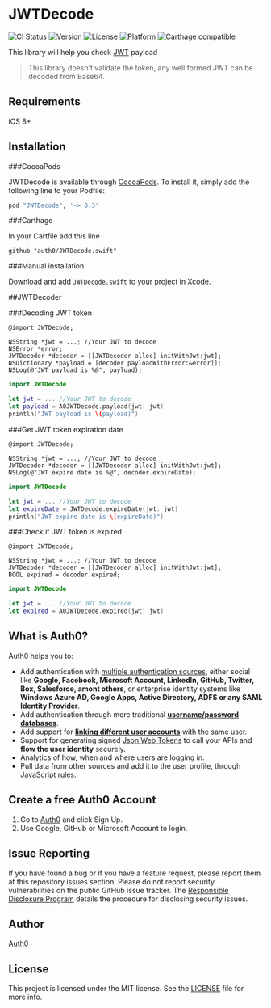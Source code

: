 # JWTDecode

[![CI Status](http://img.shields.io/travis/auth0/JWTDecode.swift.svg?style=flat-square)](https://travis-ci.org/auth0/JWTDecode.swift)
[![Version](https://img.shields.io/cocoapods/v/JWTDecode.svg?style=flat-square)](http://cocoadocs.org/docsets/JWTDecode)
[![License](https://img.shields.io/cocoapods/l/JWTDecode.svg?style=flat-square)](http://cocoadocs.org/docsets/JWTDecode)
[![Platform](https://img.shields.io/cocoapods/p/JWTDecode.svg?style=flat-square)](http://cocoadocs.org/docsets/JWTDecode)
[![Carthage compatible](https://img.shields.io/badge/Carthage-compatible-4BC51D.svg?style=flat)](https://github.com/Carthage/Carthage)

This library will help you check [JWT](http://jwt.io/) payload

> This library doesn't validate the token, any well formed JWT can be decoded from Base64.

## Requirements

iOS 8+

## Installation

###CocoaPods

JWTDecode is available through [CocoaPods](http://cocoapods.org). To install
it, simply add the following line to your Podfile:

```ruby
pod "JWTDecode", '~> 0.3'
```

###Carthage

In your Cartfile add this line

```
github "auth0/JWTDecode.swift"
```

###Manual installation

Download and add `JWTDecode.swift` to your project in Xcode.

##JWTDecoder

###Decoding JWT token

```objc
@import JWTDecode;

NSString *jwt = ...; //Your JWT to decode
NSError *error;
JWTDecoder *decoder = [[JWTDecoder alloc] initWithJwt:jwt];
NSDictionary *payload = [decoder payloadWithError:&error]];
NSLog(@"JWT payload is %@", payload);
```

```swift
import JWTDecode

let jwt = ... //Your JWT to decode
let payload = A0JWTDecode.payload(jwt: jwt)
println("JWT payload is \(payload)")
```

###Get JWT token expiration date

```objc
@import JWTDecode;

NSString *jwt = ...; //Your JWT to decode
JWTDecoder *decoder = [[JWTDecoder alloc] initWithJwt:jwt];
NSLog(@"JWT expire date is %@", decoder.expireDate);
```

```swift
import JWTDecode

let jwt = ... //Your JWT to decode
let expireDate = JWTDecode.expireDate(jwt: jwt)
println("JWT expire date is \(expireDate)")
```

###Check if JWT token is expired

```objc
@import JWTDecode;

NSString *jwt = ...; //Your JWT to decode
JWTDecoder *decoder = [[JWTDecoder alloc] initWithJwt:jwt];
BOOL expired = decoder.expired;
```

```swift
import JWTDecode

let jwt = ... //Your JWT to decode
let expired = A0JWTDecode.expired(jwt: jwt)
```

## What is Auth0?

Auth0 helps you to:

* Add authentication with [multiple authentication sources](https://docs.auth0.com/identityproviders), either social like **Google, Facebook, Microsoft Account, LinkedIn, GitHub, Twitter, Box, Salesforce, amont others**, or enterprise identity systems like **Windows Azure AD, Google Apps, Active Directory, ADFS or any SAML Identity Provider**.
* Add authentication through more traditional **[username/password databases](https://docs.auth0.com/mysql-connection-tutorial)**.
* Add support for **[linking different user accounts](https://docs.auth0.com/link-accounts)** with the same user.
* Support for generating signed [Json Web Tokens](https://docs.auth0.com/jwt) to call your APIs and **flow the user identity** securely.
* Analytics of how, when and where users are logging in.
* Pull data from other sources and add it to the user profile, through [JavaScript rules](https://docs.auth0.com/rules).

## Create a free Auth0 Account

1. Go to [Auth0](https://auth0.com) and click Sign Up.
2. Use Google, GitHub or Microsoft Account to login.

## Issue Reporting

If you have found a bug or if you have a feature request, please report them at this repository issues section. Please do not report security vulnerabilities on the public GitHub issue tracker. The [Responsible Disclosure Program](https://auth0.com/whitehat) details the procedure for disclosing security issues.

## Author

[Auth0](auth0.com)

## License

This project is licensed under the MIT license. See the [LICENSE](LICENSE.txt) file for more info.

